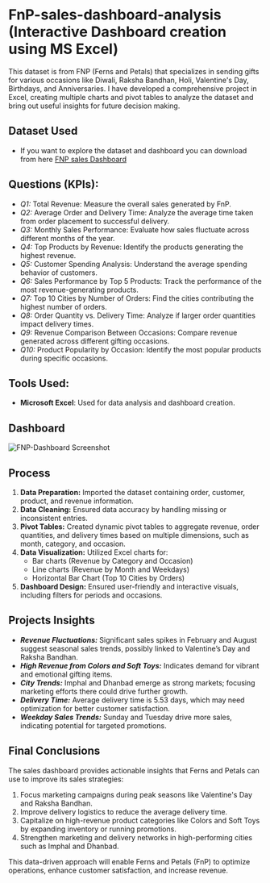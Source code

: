 # FnP-sales-dashboard-analysis (Interactive Dashboard creation using MS Excel)
This dataset is from FNP (Ferns and Petals) that specializes in sending gifts for various occasions like Diwali, Raksha Bandhan, Holi, Valentine's Day, Birthdays, and Anniversaries. I have developed a comprehensive project in Excel, creating multiple charts and pivot tables to analyze the dataset and bring out useful insights for future decision making.

## Dataset Used
- If you want to explore the dataset and dashboard you can download from here <a href="https://github.com/ShoaibAttanKhan5887/FNP-sales-dashboard-analysis/blob/main/fnp_sales_Excel_dashboard.xlsx">FNP sales Dashboard </a>

## Questions (KPIs):
- *Q1:* Total Revenue: Measure the overall sales generated by FnP.
- *Q2:* Average Order and Delivery Time: Analyze the average time taken from order placement to successful delivery.
- *Q3:* Monthly Sales Performance: Evaluate how sales fluctuate across different months of the year.
- *Q4:* Top Products by Revenue: Identify the products generating the highest revenue.
- *Q5:* Customer Spending Analysis: Understand the average spending behavior of customers.
- *Q6:* Sales Performance by Top 5 Products: Track the performance of the most revenue-generating products.
- *Q7:* Top 10 Cities by Number of Orders: Find the cities contributing the highest number of orders.
- *Q8:* Order Quantity vs. Delivery Time: Analyze if larger order quantities impact delivery times.
- *Q9:* Revenue Comparison Between Occasions: Compare revenue generated across different gifting occasions.
- *Q10:* Product Popularity by Occasion: Identify the most popular products during specific occasions.

## Tools Used:
- **Microsoft Excel**: Used for data analysis and dashboard creation.

## Dashboard
![FNP-Dashboard Screenshot](https://github.com/user-attachments/assets/68b945a2-86bb-42de-b31a-24233b565594)

## Process
1. **Data Preparation:** Imported the dataset containing order, customer, product, and revenue information.
2. **Data Cleaning:** Ensured data accuracy by handling missing or inconsistent entries.
3. **Pivot Tables:** Created dynamic pivot tables to aggregate revenue, order quantities, and delivery times based on multiple dimensions, such as month, category, and occasion.
4. **Data Visualization:** Utilized Excel charts for:
   - Bar charts (Revenue by Category and Occasion)
   - Line charts (Revenue by Month and Weekdays)
   - Horizontal Bar Chart (Top 10 Cities by Orders)
5. **Dashboard Design:** Ensured user-friendly and interactive visuals, including filters for periods and occasions.

## Projects Insights
- ***Revenue Fluctuations:*** Significant sales spikes in February and August suggest seasonal sales trends, possibly linked to Valentine’s Day and Raksha Bandhan.
- ***High Revenue from Colors and Soft Toys:*** Indicates demand for vibrant and emotional gifting items.
- ***City Trends:*** Imphal and Dhanbad emerge as strong markets; focusing marketing efforts there could drive further growth.
- ***Delivery Time:*** Average delivery time is 5.53 days, which may need optimization for better customer satisfaction.
- ***Weekday Sales Trends:*** Sunday and Tuesday drive more sales, indicating potential for targeted promotions.

## Final Conclusions
The sales dashboard provides actionable insights that Ferns and Petals can use to improve its sales strategies:

1. Focus marketing campaigns during peak seasons like Valentine's Day and Raksha Bandhan.
2. Improve delivery logistics to reduce the average delivery time.
3. Capitalize on high-revenue product categories like Colors and Soft Toys by expanding inventory or running promotions.
4. Strengthen marketing and delivery networks in high-performing cities such as Imphal and Dhanbad.

This data-driven approach will enable Ferns and Petals (FnP) to optimize operations, enhance customer satisfaction, and increase revenue.


